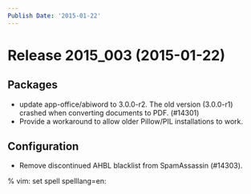 ```yaml
---
Publish Date: '2015-01-22'
---
```


# Release 2015_003 (2015-01-22)

## Packages

- update app-office/abiword to 3.0.0-r2. The old version (3.0.0-r1) crashed
  when converting documents to PDF. (#14301)
- Provide a workaround to allow older Pillow/PIL installations to work.

## Configuration

- Remove discontinued AHBL blacklist from SpamAssassin (#14303).

% vim: set spell spelllang=en:
